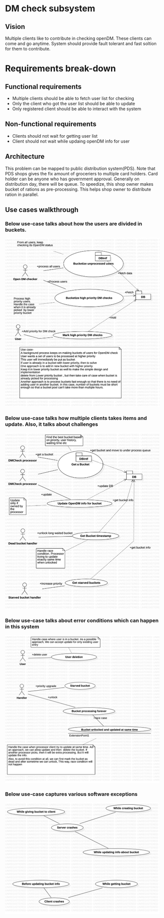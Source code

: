 
# DM check subsystem

## Vision
Multiple clients like to contribute in checking openDM. These clients can come and go anytime. System should provide fault tolerant and fast soltion for them to contribute.

# Requirements break-down
## Functional requirements
* Multiple clients should be able to fetch user list for checking
* Only the client who got the user list should be able to update
* Only registered client should be able to interact with the system

## Non-functional requirements
* Clients should not wait for getting user list
* Client should not wait while updaing openDM info for user

## Architecture
This problem can be mapped to public distribution system(PDS). Note that PDS shops gives the fix amount of groceriers to multiple card holders. Card holder can be anyone who has government approval. Generally on distribution day, there will be queue. To speedize, this shop owner makes bucket of rations as pre-processing. This helps shop owner to distribute ration in parallel.

## Use cases walkthrough
### Below use-case talks about how the users are divided in buckets.
![image info](./data/usecases_for_bucket_creation.jpg)

### Below use-case talks how multiple clients takes items and update. Also, it talks about challenges
![image info](./data/usecase_multi_client_processing.jpg)

### Below use-case talks about error conditions which can happen in this system
![image info](./data/usecase_error_Conditons_handling.jpg)

### Below use-case captures various software exceptions
![image info](./data/usecases_for_software_exceptions.jpg)

